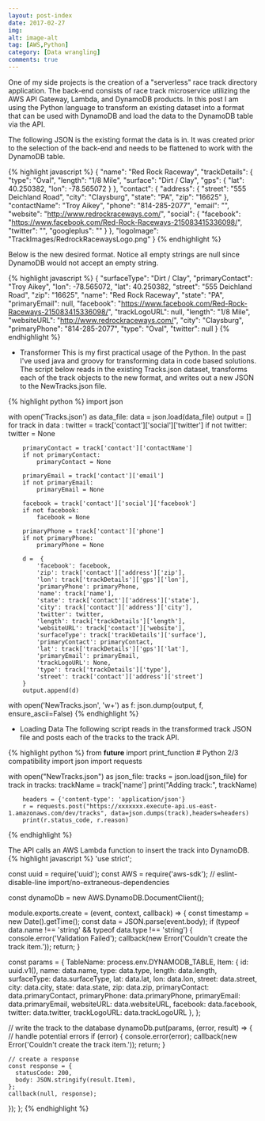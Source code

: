 ```yaml
---
layout: post-index
date: 2017-02-27
img: 
alt: image-alt
tag: [AWS,Python]
category: [Data wrangling]
comments: true
---
```

One of my side projects is the creation of a "serverless" race track directory application. The back-end consists
of race track microservice utilizing the AWS API Gateway, Lambda, and DynamoDB products. In this post I am using 
the Python language to transform an existing dataset into a format that can be used with DynamoDB and load the
data to the DynamoDB table via the API.

The following JSON is the existing format the data is in. It was created prior to the selection of the back-end
and needs to be flattened to work with the DynamoDB table.

{% highlight javascript %}
  {
    "name": "Red Rock Raceway",
    "trackDetails": {
      "type": "Oval",
      "length": "1/8 Mile",
      "surface": "Dirt / Clay",
      "gps": {
        "lat": 40.250382,
        "lon": -78.565072
      }
    },
    "contact": {
      "address": {
        "street": "555 Deichland Road",
        "city": "Claysburg",
        "state": "PA",
        "zip": "16625"
      },
      "contactName": "Troy Aikey",
      "phone": "814-285-2077",
      "email": "",
      "website": "http://www.redrockraceways.com/",
      "social": {
        "facebook": "https://www.facebook.com/Red-Rock-Raceways-215083415336098/",
        "twitter": "",
        "googleplus": ""
      }
    },
    "logoImage": "TrackImages/RedrockRacewaysLogo.png"
  }
  {% endhighlight %}

Below is the new desired format. Notice all empty strings are null since DynamoDB would not accept an empty string. 

{% highlight javascript %}
{
  "surfaceType": "Dirt / Clay",
  "primaryContact": "Troy Aikey",
  "lon": -78.565072,
  "lat": 40.250382,
  "street": "555 Deichland Road",
  "zip": "16625",
  "name": "Red Rock Raceway",
  "state": "PA",
  "primaryEmail": null,
  "facebook": "https://www.facebook.com/Red-Rock-Raceways-215083415336098/",
  "trackLogoURL": null,
  "length": "1/8 Mile",
  "websiteURL": "http://www.redrockraceways.com/",
  "city": "Claysburg",
  "primaryPhone": "814-285-2077",
  "type": "Oval",
  "twitter": null
}
{% endhighlight %}

* Transformer
This is my first practical usage of the Python. In the past I've used java and groovy for transforming data in
code based solutions. The script below reads in the existing Tracks.json dataset, transforms each of the track 
objects to the new format, and writes out a new JSON to the NewTracks.json file. 

{% highlight python %}
import json

with open('Tracks.json') as data_file:
    data = json.load(data_file)
    output = []
    for track in data :
        twitter = track['contact']['social']['twitter']
        if not twitter:
            twitter = None

        primaryContact = track['contact']['contactName']
        if not primaryContact:
            primaryContact = None

        primaryEmail = track['contact']['email']
        if not primaryEmail:
            primaryEmail = None

        facebook = track['contact']['social']['facebook']
        if not facebook:
            facebook = None

        primaryPhone = track['contact']['phone']
        if not primaryPhone:
            primaryPhone = None

        d =  {
            'facebook': facebook,
            'zip': track['contact']['address']['zip'],
            'lon': track['trackDetails']['gps']['lon'],
            'primaryPhone': primaryPhone,
            'name': track['name'],
            'state': track['contact']['address']['state'],
            'city': track['contact']['address']['city'],
            'twitter': twitter,
            'length': track['trackDetails']['length'],
            'websiteURL': track['contact']['website'],
            'surfaceType': track['trackDetails']['surface'],
            'primaryContact': primaryContact,
            'lat': track['trackDetails']['gps']['lat'],
            'primaryEmail': primaryEmail,
            'trackLogoURL': None,
            'type': track['trackDetails']['type'],
            'street': track['contact']['address']['street']
        }
        output.append(d)
with open('NewTracks.json', 'w+') as f:
  json.dump(output, f, ensure_ascii=False)
{% endhighlight %}

* Loading Data
The following script reads in the transformed track JSON file and posts each of the tracks to the track API. 


{% highlight python %}
from __future__ import print_function # Python 2/3 compatibility
import json
import requests

with open("NewTracks.json") as json_file:
    tracks = json.load(json_file)
    for track in tracks:
        trackName = track['name']
        print("Adding track:", trackName)

        headers = {'content-type': 'application/json'}
        r = requests.post("https://xxxxxxx.execute-api.us-east-1.amazonaws.com/dev/tracks", data=json.dumps(track),headers=headers)
        print(r.status_code, r.reason)
{% endhighlight %}

The API calls an AWS Lambda function to insert the track into DynamoDB.
{% highlight javascript %}
'use strict';

const uuid = require('uuid');
const AWS = require('aws-sdk'); // eslint-disable-line import/no-extraneous-dependencies

const dynamoDb = new AWS.DynamoDB.DocumentClient();

module.exports.create = (event, context, callback) => {
  const timestamp = new Date().getTime();
  const data = JSON.parse(event.body);
  if (typeof data.name !== 'string' && 
  typeof data.type !== 'string') {
    console.error('Validation Failed');
    callback(new Error('Couldn\'t create the track item.'));
    return;
  }

  const params = {
    TableName: process.env.DYNAMODB_TABLE,
    Item: {
      id: uuid.v1(),
      name: data.name,
      type: data.type,
      length: data.length,
      surfaceType: data.surfaceType,
      lat: data.lat,
      lon: data.lon,
      street: data.street,
      city: data.city,
      state: data.state,
      zip: data.zip,
      primaryContact: data.primaryContact,
      primaryPhone: data.primaryPhone,
      primaryEmail: data.primaryEmail,
      websiteURL: data.websiteURL,
      facebook: data.facebook,
      twitter: data.twitter,
      trackLogoURL: data.trackLogoURL
    },
  };

  // write the track to the database
  dynamoDb.put(params, (error, result) => {
    // handle potential errors
    if (error) {
      console.error(error);
      callback(new Error('Couldn\'t create the track item.'));
      return;
    }

    // create a response
    const response = {
      statusCode: 200,
      body: JSON.stringify(result.Item),
    };
    callback(null, response);
  });
};
{% endhighlight %}